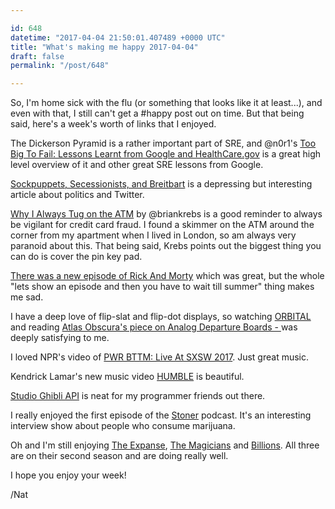 ```yaml
---

id: 648
datetime: "2017-04-04 21:50:01.407489 +0000 UTC"
title: "What's making me happy 2017-04-04"
draft: false
permalink: "/post/648"

---
```


So, I'm home sick with the flu (or something that looks like it at least...), and even with that, I still can't get a #happy post out on time. But that being said, here's a week's worth of links that I enjoyed.


The Dickerson Pyramid is a rather important part of SRE, and @n0r1's [Too Big To Fail: Lessons Learnt from Google and HealthCare.gov](https://www.infoq.com/news/2015/06/too-big-to-fail) is a great high level overview of it and other great SRE lessons from Google.

[Sockpuppets, Secessionists, and Breitbart](https://medium.com/data-for-democracy/sockpuppets-secessionists-and-breitbart-7171b1134cd5) is a depressing but interesting article about politics and Twitter.

[Why I Always Tug on the ATM](https://krebsonsecurity.com/2017/03/why-i-always-tug-on-the-atm/) by @briankrebs is a good reminder to always be vigilant for credit card fraud. I found a skimmer on the ATM around the corner from my apartment when I lived in London, so am always very paranoid about this. That being said, Krebs points out the biggest thing you can do is cover the pin key pad.

[There was a new episode of Rick And Morty](https://kotaku.com/surprise-theres-a-new-episode-of-rick-and-morty-that-y-1793930208) which was great, but the whole "lets show an episode and then you have to wait till summer" thing makes me sad.

I have a deep love of flip-slat and flip-dot displays, so watching [ORBITAL](https://www.youtube.com/watch?v=9ddsGYWCHg8&feature=youtu.be) and reading [Atlas Obscura's piece on Analog Departure Boards - ](http://www.atlasobscura.com/articles/artists-are-salvaging-train-stations-analog-departure-boards) was deeply satisfying to me.

I loved NPR's video of [PWR BTTM: Live At SXSW 2017](https://www.youtube.com/watch?v=ND3CSftO9w4&feature=youtu.be). Just great music.

Kendrick Lamar's new music video [HUMBLE](https://www.youtube.com/watch?v=tvTRZJ-4EyI&feature=youtu.be) is beautiful.

[Studio Ghibli API](https://ghibliapi.herokuapp.com/) is neat for my programmer friends out there.

I really enjoyed the first episode of the [Stoner](http://www.stoner.co/) podcast. It's an interesting interview show about people who consume marijuana.

Oh and I'm still enjoying [The Expanse](https://en.wikipedia.org/wiki/The_Expanse_(TV_series)), [The Magicians](https://en.wikipedia.org/wiki/The_Magicians_(U.S._TV_series)) and [Billions](https://en.wikipedia.org/wiki/Billions_(TV_series)). All three are on their second season and are doing really well.

I hope you enjoy your week!

/Nat
